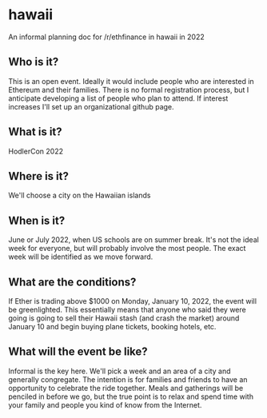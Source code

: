 # hawaii
An informal planning doc for /r/ethfinance in hawaii in 2022

## Who is it?

This is an open event. Ideally it would include people who are interested in Ethereum and their families. There is no formal registration process, but I anticipate developing a list of people who plan to attend. If interest increases I'll set up an organizational github page.

## What is it?

HodlerCon 2022

## Where is it?

We'll choose a city on the Hawaiian islands

## When is it?

June or July 2022, when US schools are on summer break. It's not the ideal week for everyone, but will probably involve the most people. The exact week will be identified as we move forward.

## What are the conditions?

If Ether is trading above $1000 on Monday, January 10, 2022, the event will be greenlighted. This essentially means that anyone who said they were going is going to sell their Hawaii stash (and crash the market) around January 10 and begin buying plane tickets, booking hotels, etc.

## What will the event be like?

Informal is the key here. We'll pick a week and an area of a city and generally congregate. The intention is for families and friends to have an opportunity to celebrate the ride together. Meals and gatherings will be penciled in before we go, but the true point is to relax and spend time with your family and people you kind of know from the Internet.
